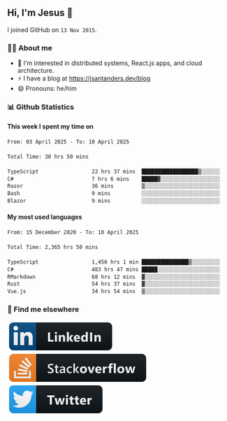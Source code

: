 ## Hi, I'm Jesus 👋

I joined GitHub on `13 Nov 2015`.

<!-- Talking about you -->

### 👨‍💻 About me

- 👦 I'm interested in distributed systems, React.js apps, and cloud architecture.
- ⚡️ I have a blog at <https://jsantanders.dev/blog>
- 😄 Pronouns: he/him

### 📊 Github Statistics

#### This week I spent my time on

<!--START_SECTION:weekly-->

```txt
From: 03 April 2025 - To: 10 April 2025

Total Time: 30 hrs 50 mins

TypeScript                 22 hrs 37 mins  ██████████████████▒░░░░░░   73.34 %
C#                         7 hrs 6 mins    █████▓░░░░░░░░░░░░░░░░░░░   23.04 %
Razor                      36 mins         ▒░░░░░░░░░░░░░░░░░░░░░░░░   01.96 %
Bash                       9 mins          ░░░░░░░░░░░░░░░░░░░░░░░░░   00.53 %
Blazor                     9 mins          ░░░░░░░░░░░░░░░░░░░░░░░░░   00.51 %
```

<!--END_SECTION:weekly-->

#### My most used languages

<!--START_SECTION:alltime-->

```txt
From: 15 December 2020 - To: 10 April 2025

Total Time: 2,365 hrs 50 mins

TypeScript                 1,456 hrs 1 min ███████████████▒░░░░░░░░░   61.54 %
C#                         483 hrs 47 mins █████░░░░░░░░░░░░░░░░░░░░   20.45 %
RMarkdown                  68 hrs 12 mins  ▓░░░░░░░░░░░░░░░░░░░░░░░░   02.88 %
Rust                       54 hrs 37 mins  ▓░░░░░░░░░░░░░░░░░░░░░░░░   02.31 %
Vue.js                     34 hrs 54 mins  ▒░░░░░░░░░░░░░░░░░░░░░░░░   01.48 %
```

<!--END_SECTION:alltime-->

### 📢 Find me elsewhere

<p>
  <a target="_blank" href="https://linkedin.com/in/jsantanders">
    <img src="https://github.com/jsantanders/jsantanders/blob/master/img/linkedin.svg" alt="LinkedIn" style="vertical-align:top; margin:4px">
  </a>
  
  <a target="_blank" href="https://stackoverflow.com/users/7318331/jesus-santander">
    <img src="https://github.com/jsantanders/jsantanders/blob/master/img/stackoverflow.svg" alt="StackOverflow" style="vertical-align:top; margin:4px">
  </a>
  
  <a target="_blank" href="http://twitter.com/jsantanders">
    <img src="https://github.com/jsantanders/jsantanders/blob/master/img/twitter.svg" alt="Twitter" style="vertical-align:top; margin:4px">
  </a>
</p>
